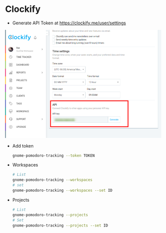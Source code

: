 # Clockify

* Generate API Token at https://clockify.me/user/settings

![](img/clockify-token.png)

* Add token

  ```bash
  gnome-pomodoro-tracking --token TOKEN
  ```

* Workspaces

  ```bash
  # List
  gnome-pomodoro-tracking --workspaces
  # set 
  gnome-pomodoro-tracking --workspaces --set ID
  ```
  
* Projects

  ```bash
  # List
  gnome-pomodoro-tracking --projects
  # Set 
  gnome-pomodoro-tracking --projects --set ID
  ```